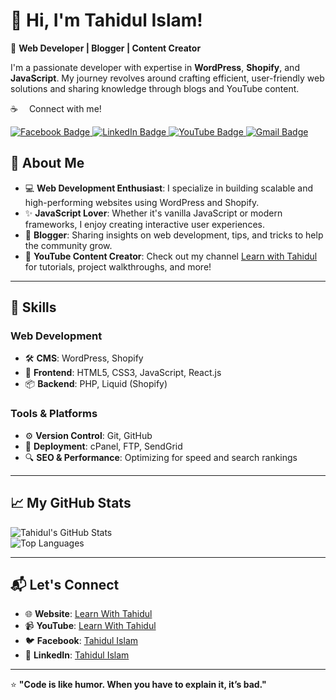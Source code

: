 # 👋 Hi, I'm Tahidul Islam!  

🌟 **Web Developer | Blogger | Content Creator**  

I'm a passionate developer with expertise in **WordPress**, **Shopify**, and **JavaScript**. My journey revolves around crafting efficient, user-friendly web solutions and sharing knowledge through blogs and YouTube content.  

☕  Connect with me!

<div id="badges">
  <a href="https://www.facebook.com/tahidulislam55" target="_blank">
    <img src="https://img.shields.io/badge/Facebook-1877F2?style=for-the-badge&logo=facebook&logoColor=white" alt="Facebook Badge"/>
  </a>
  <a href="https://www.linkedin.com/in/tahidulislam" target="_blank">
    <img src="https://img.shields.io/badge/LinkedIn-0077B5?style=for-the-badge&logo=linkedin&logoColor=white" alt="LinkedIn Badge"/>
  </a>
  <a href="https://www.youtube.com/learnwithtahidul" target="_blank">
    <img src="https://img.shields.io/badge/YouTube-FF0000?style=for-the-badge&logo=youtube&logoColor=white" alt="YouTube Badge"/>
  </a>
  <a href="mailto:tahidul.developer@gmail.com">
    <img src="https://img.shields.io/badge/Gmail-D14836?style=for-the-badge&amp;logo=gmail&amp;logoColor=white" alt="Gmail Badge">
  </a>
</div>

## 🚀 About Me  

- 💻 **Web Development Enthusiast**: I specialize in building scalable and high-performing websites using WordPress and Shopify.  
- ✨ **JavaScript Lover**: Whether it's vanilla JavaScript or modern frameworks, I enjoy creating interactive user experiences.  
- 📖 **Blogger**: Sharing insights on web development, tips, and tricks to help the community grow.  
- 🎥 **YouTube Content Creator**: Check out my channel [Learn with Tahidul](https://www.youtube.com/learnwithtahidul) for tutorials, project walkthroughs, and more!  

---

## 🔧 Skills  

### Web Development  
- 🛠️ **CMS**: WordPress, Shopify  
- 🎨 **Frontend**: HTML5, CSS3, JavaScript, React.js  
- 📦 **Backend**: PHP, Liquid (Shopify)  

### Tools & Platforms  
- ⚙️ **Version Control**: Git, GitHub  
- 🚀 **Deployment**: cPanel, FTP, SendGrid  
- 🔍 **SEO & Performance**: Optimizing for speed and search rankings  

---

## 📈 My GitHub Stats  

![Tahidul's GitHub Stats](https://github-readme-stats.vercel.app/api?username=tahidul-islam&show_icons=true&theme=radical)  
![Top Languages](https://github-readme-stats.vercel.app/api/top-langs/?username=tahidul-islam&layout=compact&theme=radical)  

---

## 📬 Let's Connect  

- 🌐 **Website**: [Learn With Tahidul](https://www.learnwithtahidul.com)  
- 📹 **YouTube**: [Learn With Tahidul](https://www.youtube.com/learnwithtahidul)  
- 🐦 **Facebook**: [Tahidul Islam](https://www.facebook.com/tahidulislam55)  
- 💼 **LinkedIn**: [Tahidul Islam](https://www.linkedin.com/in/tahidulislam)  

---

⭐ **"Code is like humor. When you have to explain it, it’s bad."**  

<!--
**mdtahidulislam/mdtahidulislam** is a ✨ _special_ ✨ repository because its `README.md` (this file) appears on your GitHub profile.

Here are some ideas to get you started:

- 🔭 I’m currently working on ...
- 🌱 I’m currently learning ...
- 👯 I’m looking to collaborate on ...
- 🤔 I’m looking for help with ...
- 💬 Ask me about ...
- 📫 How to reach me: ...
- 😄 Pronouns: ...
- ⚡ Fun fact: ...
-->
